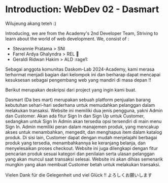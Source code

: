# Introduction: WebDev 02 - Dasmart 
Wilujeung akang teteh :)

Introducing, we are from the Academy's 2nd Developer Team, Striving to learn about the world of web development. We, consist of :
- Stevannie Pratama      > SNI 
- Farrel Ardya Ghalyndra > REL :crescent_moon:
- Geraldi Ridwan Hakim   > ALD :rage1:


Sebagai anggota komunitas Daskom-Lab 2024-Academy, kami merasa terhormat menjadi bagian dari kelompok ini dan berharap dapat mencapai kesuksesan sebagai pengembang web yang mandiri di masa depan !!

Berikut merupakan deskripsi dari project yang ingin kami buat.

Dasmart (Da bes mart) merupakan sebuah platform penjualan barang kebutuhan sehari-hari sederhana untuk memudahkan pelanggan dalam melakukan transaksi. Website ini memiliki dua jenis pengguna, yakni Admin dan Customer. Akan ada fitur Sign In dan Sign Up untuk Customer, sedangkan untuk Sign In Admin akan tersedia opsi tersendiri di main menu Sign In. Admin memiliki peran dalam manajemen produk, yang mencakup akses untuk menambahkan, mengedit, dan menghapus item dalam katalog produk. Di sisi lain, Customer dapat dengan mudah menjelajahi berbagai produk yang tersedia, menambahkannya ke keranjang belanja, dan menyelesaikan proses checkout. Website ini juga dilengkapi dengan fitur pencarian produk sesuai kategori dan penilaian serta ulasan pelanggan yang akan muncul saat transaksi selesai.
Website ini akan dihias semenarik mungkin yang akan membuat Customer betah untuk melakukan transaksi.

Vielen Dank für die Gelegenheit und viel Glück ‼️ よろしくお願いします
